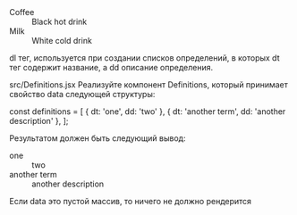 <dl>
  <dt>Coffee</dt>
  <dd>Black hot drink</dd>
  <dt>Milk</dt>
  <dd>White cold drink</dd>
</dl>
dl тег, используется при создании списков определений, в которых dt тег содержит название, а dd описание определения.

src/Definitions.jsx
Реализуйте компонент Definitions, который принимает свойство data следующей структуры:

const definitions = [
  { dt: 'one', dd: 'two' },
  { dt: 'another term', dd: 'another description' },
];

<Definitions data={definitions} />
Результатом должен быть следующий вывод:

<dl>
  <dt>one</dt>
  <dd>two</dd>
  <dt>another term</dt>
  <dd>another description</dd>
</dl>
Если data это пустой массив, то ничего не должно рендерится